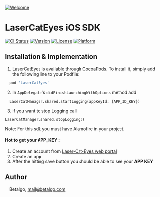
[![Welcome](https://repository-images.githubusercontent.com/305744454/59fff700-30f5-11eb-8a67-d706102bf31c)](https://repository-images.githubusercontent.com/305744454/59fff700-30f5-11eb-8a67-d706102bf31c)
# LaserCatEyes iOS SDK
[![CI Status](https://img.shields.io/travis/HakkiYigitYener/LaserCatEyes.svg?style=flat)](https://travis-ci.org/HakkiYigitYener/LaserCatEyes)
[![Version](https://img.shields.io/cocoapods/v/LaserCatEyes.svg?style=flat)](https://cocoapods.org/pods/LaserCatEyes)
[![License](https://img.shields.io/cocoapods/l/LaserCatEyes.svg?style=flat)](https://cocoapods.org/pods/LaserCatEyes)
[![Platform](https://img.shields.io/cocoapods/p/LaserCatEyes.svg?style=flat)](https://cocoapods.org/pods/LaserCatEyes)

## Installation & Implementation 

1. LaserCatEyes is available through [CocoaPods](https://cocoapods.org). To install
it, simply add the following line to your Podfile:

```ruby
  pod 'LaserCatEyes'
```

2. In ``AppDelegate``'s ``didFinishLaunchingWithOptions`` method add 
```
  LaserCatManager.shared.startLogging(appKeyId: {APP_ID_KEY})
```

3. If you want to stop Logging call 

  ```
  LaserCatManager.shared.stopLogging()
  ```

Note: For this sdk you must have Alamofire in your project.

#### Hot to get your APP_KEY :
1. Create an account from [Laser-Cat-Eyes web portal]
2. Create an app
3. After the hitting save button you should be able to see your **APP KEY**

[Laser-Cat-Eyes web portal]: <https://portal-beta.lasercateyes.com/auth/login>


## Author

<img src="http://www.betalgo.com/img/logo-dark.png" width="10px"> Betalgo, mail@betalgo.com
